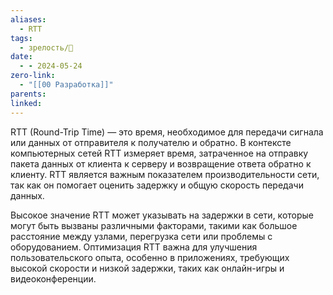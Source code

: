 ```yaml
---
aliases:
  - RTT
tags:
  - зрелость/🌱
date:
  - - 2024-05-24
zero-link:
  - "[[00 Разработка]]"
parents: 
linked:
---
```

RTT (Round-Trip Time) — это время, необходимое для передачи сигнала или данных от отправителя к получателю и обратно. В контексте компьютерных сетей RTT измеряет время, затраченное на отправку пакета данных от клиента к серверу и возвращение ответа обратно к клиенту. RTT является важным показателем производительности сети, так как он помогает оценить задержку и общую скорость передачи данных.

Высокое значение RTT может указывать на задержки в сети, которые могут быть вызваны различными факторами, такими как большое расстояние между узлами, перегрузка сети или проблемы с оборудованием. Оптимизация RTT важна для улучшения пользовательского опыта, особенно в приложениях, требующих высокой скорости и низкой задержки, таких как онлайн-игры и видеоконференции.
